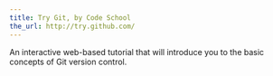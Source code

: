 ```yaml
---
title: Try Git, by Code School
the_url: http://try.github.com/
---
```


An interactive web-based tutorial that will introduce you to the basic concepts of Git version control.
